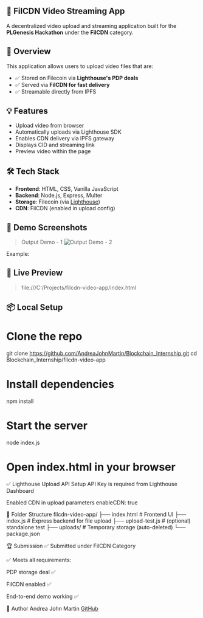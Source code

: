 ## 🎥 FilCDN Video Streaming App

A decentralized video upload and streaming application built for the **PLGenesis Hackathon** under the **FilCDN** category.

## 🚀 Overview

This application allows users to upload video files that are:

- ✅ Stored on Filecoin via **Lighthouse's PDP deals**
- ✅ Served via **FilCDN for fast delivery**
- ✅ Streamable directly from IPFS

## 💡 Features

- Upload video from browser
- Automatically uploads via Lighthouse SDK
- Enables CDN delivery via IPFS gateway
- Displays CID and streaming link
- Preview video within the page

## 🛠️ Tech Stack

- **Frontend**: HTML, CSS, Vanilla JavaScript
- **Backend**: Node.js, Express, Multer
- **Storage**: Filecoin (via [Lighthouse](https://lighthouse.storage))
- **CDN**: FilCDN (enabled in upload config)

## 📸 Demo Screenshots

> Output Demo - 1
> ![Output Demo - 2](https://github.com/user-attachments/assets/f7a640c4-fd23-4772-8a84-117c933db2ee)
 
Example:

## 🔗 Live Preview
> file:///C:/Projects/filcdn-video-app/index.html

## 📦 Local Setup
# Clone the repo
git clone https://github.com/AndreaJohnMartin/Blockchain_Internship.git
cd Blockchain_Internship/filcdn-video-app

# Install dependencies
npm install

# Start the server
node index.js

# Open index.html in your browser
✅ Lighthouse Upload API Setup
API Key is required from Lighthouse Dashboard

Enabled CDN in upload parameters
enableCDN: true

📁 Folder Structure
filcdn-video-app/
├── index.html          # Frontend UI
├── index.js            # Express backend for file upload
├── upload-test.js      # (optional) standalone test
├── uploads/            # Temporary storage (auto-deleted)
└── package.json

🏆 Submission
✅ Submitted under FilCDN Category

✅ Meets all requirements:

PDP storage deal ✅

FilCDN enabled ✅

End-to-end demo working ✅

👤 Author
Andrea John Martin
[GitHub](https://github.com/AndreaJohnMartin)
